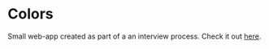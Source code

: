 # Colors

Small web-app created as part of a an interview process. Check it out [here](https://elegant-tereshkova-7bed98.netlify.app/).
